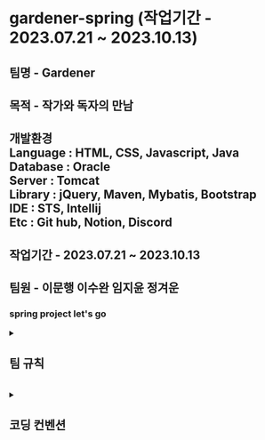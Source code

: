 <h1>gardener-spring (작업기간 - 2023.07.21 ~ 2023.10.13)</h1>

<h2>팀명 - Gardener</h2>

<h2>목적 - 작가와 독자의 만남</h2>

<h2>개발환경<br>
Language : HTML, CSS, Javascript, Java<br>
Database : Oracle<br>
Server : Tomcat<br>
Library : jQuery, Maven, Mybatis, Bootstrap<br>
IDE : STS, Intellij<br>
Etc : Git hub, Notion, Discord<br>
</h2>

<h2>작업기간 - 2023.07.21 ~ 2023.10.13</h2>

<h2>팀원 - 이문행 이수완 임지윤 정겨운</h2>

<h3>spring project let's go</h3>

<details>
<summary>
  <h2>팀 규칙</h2>
</summary>
    1. 중간에 탈주 하지말기<br>
    2. 싸우지 말기 (불만은 당사자들끼리 해결)<br>
    3. 매일 아침(9:30), 저녁(17:30) 간단한 회의<br>
    4. 나쁜말, 비난하는 말 하지 않기!<br>
    5. 이슈/사고 숨기지 말고 회의때 그때마다 말하기!<br>
    6. 본인이 작성한 코드(메서드, 변수이름) 주석 달기!!<br>
    7. 디스코드 확인 꼭하기
</details>
<br>

<details>
<summary>
  <h2>코딩 컨벤션</h2>
</summary>
  1. STS, Intellij 간격 2칸으로 작성<br>
  2. 문장의 종료 세미콜론(;) 무조건 사용하기 (모든 작업에서)<br>
  3. 한줄에 80자 ~ 90자 사이 <br>
  4. class주석 달기 () 구분감있게 한줄 띄고 <br>
  5. static public private 이 순서로 작성하기<br>
  6. 변수는 선언후 바로 초기화 하기.  변수는 상단에 작성하기<br>
  7. JAVA 메서드명, 변수명 카멜케이스 (클래스명은`ConstructorName`  메서드명,변수 `variableName`)<br>
  8. html태그에서 속성 class에서 케밥케이스 ex) index-name(소문자 작성)<br>
  9. enter(빈줄)은  가독성있게 작성<br>
  10. VScode는 prettier  설치 - STS는 SaveAction 설정하기<br>
  11. 자바스크립트 화살표함수 사용하기, 변수는 var 사용 X <br>
  12. DB필드명 _로 구분하기 !!!
</details>



